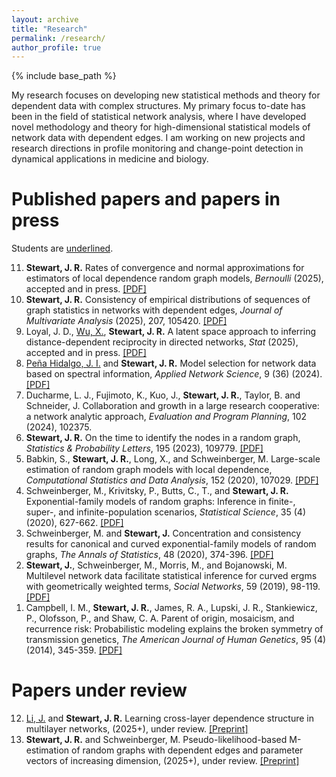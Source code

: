 ```yaml
--- 
layout: archive
title: "Research"
permalink: /research/
author_profile: true
---
```


{% include base_path %}


My research focuses on developing new statistical methods and theory 
for dependent data with complex structures. 
My primary focus to-date has been in the field of statistical network analysis, 
where I have developed novel methodology and theory for high-dimensional statistical models of network data 
with dependent edges.
I am working on new projects and research directions 
in profile monitoring and change-point detection in dynamical applications in medicine and biology.  


Published papers and papers in press
======
Students are <u>underlined</u>.
<ol reversed>
<li>
<b>Stewart, J. R.</b>
Rates of convergence and normal approximations for estimators of local dependence random graph models,
<i>Bernoulli</i> (2025), accepted and in press. <a href="https://jrstew.github.io/files/bernoulli.pdf">[PDF]</a>
</li>
<li>
<b>Stewart, J. R.</b>
Consistency of empirical distributions of sequences of graph statistics in networks with dependent edges, 
<i>Journal of Multivariate Analysis</i> (2025), 207, 105420. 
<a href="https://jrstew.github.io/files/emp_dist.pdf">[PDF]</a>
</li>
<li>
Loyal, J. D., <u>Wu, X.</u>, <b>Stewart, J. R.</b>
A latent space approach to inferring distance-dependent reciprocity in directed networks,
<i>Stat</i> (2025), accepted and in press. <a href="https://jrstew.github.io/files/ls_rec.pdf">[PDF]</a>
</li>
<li>
<u>Peña Hidalgo, J. I.</u> and <b>Stewart, J. R.</b>
Model selection for network data based on spectral information,
<i>Applied Network Science</i>, 9 (36) (2024).
<a href="https://jrstew.github.io/files/ans.pdf">[PDF]</a>
</li>
<li>
Ducharme, L. J., Fujimoto, K., Kuo, J., <b>Stewart, J. R.</b>, Taylor, B. and Schneider, J.
Collaboration and growth in a large research cooperative: a network analytic approach, 
<i>Evaluation and Program Planning</i>, 102 (2024), 102375. 
</li>
<li>
<b>Stewart, J. R.</b> 
On the time to identify the nodes in a random graph,  
<i>Statistics & Probability Letters</i>, 195 (2023), 109779. 
<a href="https://jrstew.github.io/files/spl.pdf">[PDF]</a>
</li>
<li>
Babkin, S., <b> Stewart, J. R.</b>, Long, X., and Schweinberger, M.
Large-scale estimation of random graph models with local dependence, 
<i>Computational Statistics and Data Analysis</i>, 152 (2020), 107029.
<a href="https://jrstew.github.io/files/csda.pdf">[PDF]</a>
</li>
<li>
Schweinberger, M., Krivitsky, P., Butts, C., T., and <b>Stewart, J. R.</b>
Exponential-family models of random graphs: Inference in finite-, super-, and infinite-population scenarios,
<i>Statistical Science</i>, 35 (4) (2020), 627-662.
<a href="https://jrstew.github.io/files/stat_science.pdf">[PDF]</a>
</li>
<li>
Schweinberger, M. and <b>Stewart, J.</b>
Concentration and consistency results for canonical and curved exponential-family models of random graphs,
<i>The Annals of Statistics</i>, 48 (2020), 374-396.
<a href="https://jrstew.github.io/files/aos.pdf">[PDF]</a>
</li>
<li>
<b>Stewart, J.</b>, Schweinberger, M., Morris, M., and Bojanowski, M.
Multilevel network data facilitate statistical inference for curved ergms with geometrically weighted terms,
<i>Social Networks</i>, 59 (2019), 98-119.
<a href="https://jrstew.github.io/files/social_networks.pdf">[PDF]</a>
</li>
<li>
Campbell, I. M., <b>Stewart, J. R.</b>, James, R. A., Lupski, J. R., Stankiewicz, P., Olofsson, P., and Shaw, C. A.
Parent of origin, mosaicism, and recurrence risk: Probabilistic modeling explains the broken symmetry of transmission genetics,
<i>The American Journal of Human Genetics</i>, 95 (4) (2014), 345-359.
<a href="https://jrstew.github.io/files/ajhg.pdf">[PDF]</a>
</li>
</ol>


Papers under review
===========
<ol start="12">
<li>
<u>Li, J.</u> and <b>Stewart, J. R.</b>
Learning cross-layer dependence structure in multilayer networks,
(2025+), under review. <a href="https://jrstew.github.io/files/multi-layer.pdf">[Preprint]</a>
</li>
<li>
<b>Stewart, J. R.</b> and Schweinberger, M.
Pseudo-likelihood-based M-estimation of random graphs with dependent edges and parameter vectors of increasing dimension,  
(2025+), under review. <a href="https://jrstew.github.io/files/pl.pdf">[Preprint]</a>
</li>
</ol>


 



